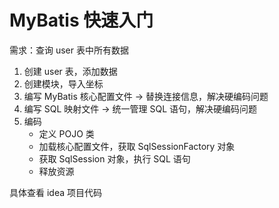 # MyBatis 快速入门

需求：查询 user 表中所有数据
1. 创建 user 表，添加数据
2. 创建模块，导入坐标
3. 编写 MyBatis 核心配置文件 -> 替换连接信息，解决硬编码问题
4. 编写 SQL 映射文件 -> 统一管理 SQL 语句，解决硬编码问题
5. 编码
    - 定义 POJO 类
    - 加载核心配置文件，获取 SqlSessionFactory 对象
    - 获取 SqlSession 对象，执行 SQL 语句
    - 释放资源

具体查看 idea 项目代码































